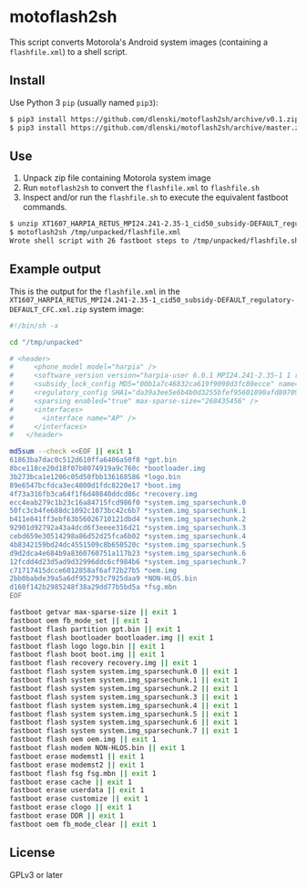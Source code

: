 # motoflash2sh

This script converts Motorola's Android system images (containing a `flashfile.xml`) to a shell script.

## Install

Use Python 3 `pip` (usually named `pip3`):

```sh
$ pip3 install https://github.com/dlenski/motoflash2sh/archive/v0.1.zip     # tagged version
$ pip3 install https://github.com/dlenski/motoflash2sh/archive/master.zip   # latest commit
```

## Use

1. Unpack zip file containing Motorola system image
2. Run `motoflash2sh` to convert the `flashfile.xml` to `flashfile.sh`
3. Inspect and/or run the `flashfile.sh` to execute the equivalent fastboot commands.

```sh
$ unzip XT1607_HARPIA_RETUS_MPI24.241-2.35-1_cid50_subsidy-DEFAULT_regulatory-DEFAULT_CFC.xml.zip -d /tmp/unpacked
$ motoflash2sh /tmp/unpacked/flashfile.xml
Wrote shell script with 26 fastboot steps to /tmp/unpacked/flashfile.sh
```

## Example output

This is the output for the `flashfile.xml` in the
`XT1607_HARPIA_RETUS_MPI24.241-2.35-1_cid50_subsidy-DEFAULT_regulatory-DEFAULT_CFC.xml.zip` system image:

```sh
#!/bin/sh -x

cd "/tmp/unpacked"

# <header>
#     <phone_model model="harpia" />
#     <software_version version="harpia-user 6.0.1 MPI24.241-2.35-1 1 release-keysM8916_20250106.08.05.23R" />
#     <subsidy_lock_config MD5="00b1a7c46832ca619f9090d3fc80ecce" name="slcf_rev_b_default_v1.0.nvm" />
#     <regulatory_config SHA1="da39a3ee5e6b4b0d3255bfef95601890afd80709" name="regulatory_info_default.png" />
#     <sparsing enabled="true" max-sparse-size="268435456" />
#     <interfaces>
#       <interface name="AP" />
#     </interfaces>
#   </header>

md5sum --check <<EOF || exit 1
61863ba7dac0c512d610ffa6406a50f8 *gpt.bin
8bce118ce20d18f07b8074919a9c760c *bootloader.img
3b273bca1e1206c05d50fbb136168586 *logo.bin
89e6547bcfdca3ec4800d1fdc8220e17 *boot.img
4f73a316fb3ca64f1f6d40840ddcd86c *recovery.img
ecc4eab279c1b23c16a84715fcd986f0 *system.img_sparsechunk.0
50fc3cb4fe688dc1092c1073bc42c6b7 *system.img_sparsechunk.1
b411e841ff3ebf63b56026710121dbd4 *system.img_sparsechunk.2
92901d92792a43a4dcd6f3eeee316d21 *system.img_sparsechunk.3
cebd659e30514298a86d52d25fca6b02 *system.img_sparsechunk.4
4b8342159bd24dc4551509c8b650520c *system.img_sparsechunk.5
d9d2dca4e684b9a8360760751a117b23 *system.img_sparsechunk.6
12fcdd4d23d5ad9d32996ddc6cf984b6 *system.img_sparsechunk.7
c71717415dcce6012858af6af72b27b5 *oem.img
2bb0babde39a5a6df952793c7925daa9 *NON-HLOS.bin
d160f142b2985248f38a29dd77b5bd5a *fsg.mbn
EOF

fastboot getvar max-sparse-size || exit 1
fastboot oem fb_mode_set || exit 1
fastboot flash partition gpt.bin || exit 1
fastboot flash bootloader bootloader.img || exit 1
fastboot flash logo logo.bin || exit 1
fastboot flash boot boot.img || exit 1
fastboot flash recovery recovery.img || exit 1
fastboot flash system system.img_sparsechunk.0 || exit 1
fastboot flash system system.img_sparsechunk.1 || exit 1
fastboot flash system system.img_sparsechunk.2 || exit 1
fastboot flash system system.img_sparsechunk.3 || exit 1
fastboot flash system system.img_sparsechunk.4 || exit 1
fastboot flash system system.img_sparsechunk.5 || exit 1
fastboot flash system system.img_sparsechunk.6 || exit 1
fastboot flash system system.img_sparsechunk.7 || exit 1
fastboot flash oem oem.img || exit 1
fastboot flash modem NON-HLOS.bin || exit 1
fastboot erase modemst1 || exit 1
fastboot erase modemst2 || exit 1
fastboot flash fsg fsg.mbn || exit 1
fastboot erase cache || exit 1
fastboot erase userdata || exit 1
fastboot erase customize || exit 1
fastboot erase clogo || exit 1
fastboot erase DDR || exit 1
fastboot oem fb_mode_clear || exit 1
```

## License

GPLv3 or later
